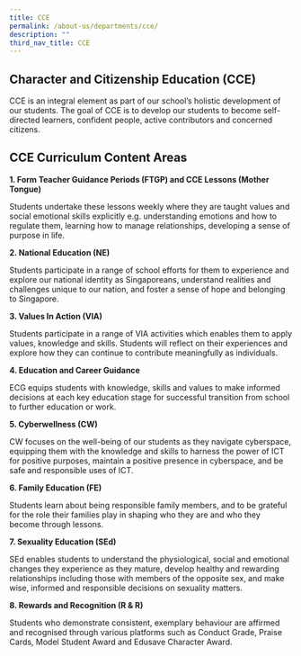 ```yaml
---
title: CCE
permalink: /about-us/departments/cce/
description: ""
third_nav_title: CCE
---
```

Character and Citizenship Education (CCE)
-----------------------------------------

CCE is an integral element as part of our school’s holistic development of our students. The goal of CCE is to develop our students to become self-directed learners, confident people, active contributors and concerned citizens.

CCE Curriculum Content Areas
----------------------------

**1\. Form Teacher Guidance Periods (FTGP) and CCE Lessons (Mother Tongue)**

Students undertake these lessons weekly where they are taught values and social emotional skills explicitly e.g. understanding emotions and how to regulate them, learning how to manage relationships, developing a sense of purpose in life. 

  

**2\. National Education (NE)**

Students participate in a range of school efforts for them to experience and explore our national identity as Singaporeans, understand realities and challenges unique to our nation, and foster a sense of hope and belonging to Singapore. 

  

**3\. Values In Action (VIA)**

Students participate in a range of VIA activities which enables them to apply values, knowledge and skills. Students will reflect on their experiences and explore how they can continue to contribute meaningfully as individuals. 

  

**4\. Education and Career Guidance**

ECG equips students with knowledge, skills and values to make informed decisions at each key education stage for successful transition from school to further education or work. 

  

**5\. Cyberwellness (CW)**

CW focuses on the well-being of our students as they navigate cyberspace, equipping them with the knowledge and skills to harness the power of ICT for positive purposes, maintain a positive presence in cyberspace, and be safe and responsible uses of ICT. 

  

**6\. Family Education (FE)**

Students learn about being responsible family members, and to be grateful for the role their families play in shaping who they are and who they become through lessons.

  

**7\. Sexuality Education (SEd)**

SEd enables students to understand the physiological, social and emotional changes they experience as they mature, develop healthy and rewarding relationships including those with members of the opposite sex, and make wise, informed and responsible decisions on sexuality matters.

  

**8\. Rewards and Recognition (R & R)**

Students who demonstrate consistent, exemplary behaviour are affirmed and recognised through various platforms such as Conduct Grade, Praise Cards, Model Student Award and Edusave Character Award.
